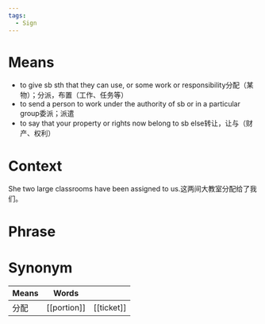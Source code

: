 ```yaml
---
tags:
  - Sign
---
```

# Means
- to give sb sth that they can use, or some work or responsibility分配（某物）；分派，布置（工作、任务等）
- to send a person to work under the authority of sb or in a particular group委派；派遣
- to say that your property or rights now belong to sb else转让，让与（财产、权利）
# Context
She two large classrooms have been assigned to us.这两间大教室分配给了我们。
# Phrase

# Synonym
| Means | Words       |            |
| ----- | ----------- | ---------- |
| 分配    | [[portion]] | [[ticket]] |
